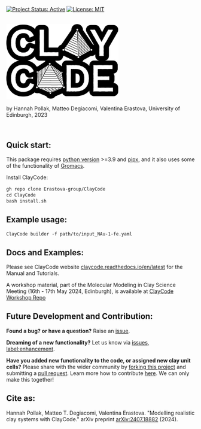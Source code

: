 
[![Project Status: Active](https://www.repostatus.org/badges/latest/active.svg)](https://www.repostatus.org/#active)
[![License: MIT](https://img.shields.io/badge/License-MIT-yellow.svg)](https://opensource.org/licenses/MIT)

</br>
<img src="https://raw.githubusercontent.com/Erastova-group/ClayCode/main/docs/assets/Logo.png" width="300" >

by Hannah Pollak, Matteo Degiacomi, Valentina Erastova, University of Edinburgh, 2023

</br>

## Quick start:

This package requires [python version](https://docs.python.org/3/using/index.html) >=3.9 and [pipx](https://pypa.github.io/pipx/installation/), and it also uses some of the functionality of [Gromacs](https://manual.gromacs.org/current/install-guide/index.html).

Install ClayCode:

```shell
gh repo clone Erastova-group/ClayCode
cd ClayCode
bash install.sh
````

## Example usage:

```shell
ClayCode builder -f path/to/input_NAu-1-fe.yaml
```

## Docs and Examples:

Please see ClayCode website [claycode.readthedocs.io/en/latest](https://erastova-group.github.io/ClayCode) for the Manual and Tutorials.

A workshop material, part of the Molecular Modeling in Clay Science Meeting (16th - 17th May 2024, Edinburgh), is available at [ClayCode Workshop Repo](https://github.com/Erastova-group/ClayCode-workshop)


## Future Development and Contribution:

**Found a bug? or have a question?** Raise an [issue](https://github.com/Erastova-group/ClayCode/issues).

**Dreaming of a new functionality?** Let us know via [issues, label:enhancement](https://github.com/Erastova-group/ClayCode/labels/enhancement).

**Have you added new functionality to the code, or assigned new clay unit cells?** Please share with the wider community by [forking this project](https://github.com/Erastova-group/ClayCode/fork) and submitting a [pull request](https://github.com/Erastova-group/ClayCode/pulls). Learn more how to contribute [here](https://docs.github.com/en/get-started/quickstart/contributing-to-projects). We can only make this together! 


## Cite as:

Hannah Pollak, Matteo T. Degiacomi, Valentina Erastova. "Modelling realistic clay systems with ClayCode." arXiv preprint [arXiv:2407.18882](https://arxiv.org/abs/2407.18882) (2024). 
